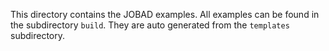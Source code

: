 This directory contains the JOBAD examples. 
All examples can be found in the subdirectory `build`. 
They are auto generated from the `templates` subdirectory. 
